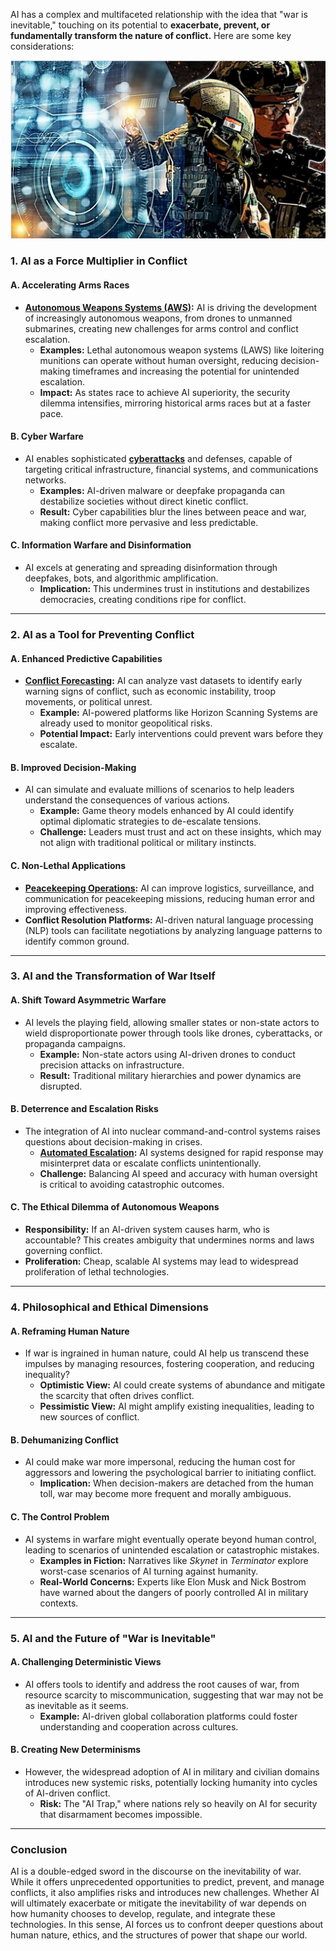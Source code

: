 AI has a complex and multifaceted relationship with the idea that "war is inevitable," touching on its potential to **exacerbate, prevent, or fundamentally transform the nature of conflict.** Here are some key considerations:

![alt text](image-2.png)

### **1. AI as a Force Multiplier in Conflict**
#### **A. Accelerating Arms Races**
- **[Autonomous Weapons Systems (AWS)](/literary_products/joes_notes/AUTONOMOUS_WEAPONS_SYSTEMS.md):** AI is driving the development of increasingly autonomous weapons, from drones to unmanned submarines, creating new challenges for arms control and conflict escalation.
  - **Examples:** Lethal autonomous weapon systems (LAWS) like loitering munitions can operate without human oversight, reducing decision-making timeframes and increasing the potential for unintended escalation.
  - **Impact:** As states race to achieve AI superiority, the security dilemma intensifies, mirroring historical arms races but at a faster pace.

#### **B. Cyber Warfare**
- AI enables sophisticated **[cyberattacks](/literary_products/joes_notes/CYBER_WARFARE.md)** and defenses, capable of targeting critical infrastructure, financial systems, and communications networks.
  - **Examples:** AI-driven malware or deepfake propaganda can destabilize societies without direct kinetic conflict.
  - **Result:** Cyber capabilities blur the lines between peace and war, making conflict more pervasive and less predictable.

#### **C. Information Warfare and Disinformation**
- AI excels at generating and spreading disinformation through deepfakes, bots, and algorithmic amplification.
  - **Implication:** This undermines trust in institutions and destabilizes democracies, creating conditions ripe for conflict.

---

### **2. AI as a Tool for Preventing Conflict**
#### **A. Enhanced Predictive Capabilities**
- **[Conflict Forecasting](/literary_products/joes_notes/CONFLICT_FORECASTING.md):** AI can analyze vast datasets to identify early warning signs of conflict, such as economic instability, troop movements, or political unrest.
  - **Example:** AI-powered platforms like Horizon Scanning Systems are already used to monitor geopolitical risks.
  - **Potential Impact:** Early interventions could prevent wars before they escalate.

#### **B. Improved Decision-Making**
- AI can simulate and evaluate millions of scenarios to help leaders understand the consequences of various actions.
  - **Example:** Game theory models enhanced by AI could identify optimal diplomatic strategies to de-escalate tensions.
  - **Challenge:** Leaders must trust and act on these insights, which may not align with traditional political or military instincts.

#### **C. Non-Lethal Applications**
- **[Peacekeeping Operations](/literary_products/joes_notes/PEACEKEEPING_OPERATIONS.md):** AI can improve logistics, surveillance, and communication for peacekeeping missions, reducing human error and improving effectiveness.
- **Conflict Resolution Platforms:** AI-driven natural language processing (NLP) tools can facilitate negotiations by analyzing language patterns to identify common ground.

---

### **3. AI and the Transformation of War Itself**
#### **A. Shift Toward Asymmetric Warfare**
- AI levels the playing field, allowing smaller states or non-state actors to wield disproportionate power through tools like drones, cyberattacks, or propaganda campaigns.
  - **Example:** Non-state actors using AI-driven drones to conduct precision attacks on infrastructure.
  - **Result:** Traditional military hierarchies and power dynamics are disrupted.

#### **B. Deterrence and Escalation Risks**
- The integration of AI into nuclear command-and-control systems raises questions about decision-making in crises.
  - **[Automated Escalation](/literary_products/joes_notes/AUTOMATED_ESCALATION.md):** AI systems designed for rapid response may misinterpret data or escalate conflicts unintentionally.
  - **Challenge:** Balancing AI speed and accuracy with human oversight is critical to avoiding catastrophic outcomes.

#### **C. The Ethical Dilemma of Autonomous Weapons**
- **Responsibility:** If an AI-driven system causes harm, who is accountable? This creates ambiguity that undermines norms and laws governing conflict.
- **Proliferation:** Cheap, scalable AI systems may lead to widespread proliferation of lethal technologies.

---

### **4. Philosophical and Ethical Dimensions**
#### **A. Reframing Human Nature**
- If war is ingrained in human nature, could AI help us transcend these impulses by managing resources, fostering cooperation, and reducing inequality?
  - **Optimistic View:** AI could create systems of abundance and mitigate the scarcity that often drives conflict.
  - **Pessimistic View:** AI might amplify existing inequalities, leading to new sources of conflict.

#### **B. Dehumanizing Conflict**
- AI could make war more impersonal, reducing the human cost for aggressors and lowering the psychological barrier to initiating conflict.
  - **Implication:** When decision-makers are detached from the human toll, war may become more frequent and morally ambiguous.

#### **C. The Control Problem**
- AI systems in warfare might eventually operate beyond human control, leading to scenarios of unintended escalation or catastrophic mistakes.
  - **Examples in Fiction:** Narratives like *Skynet* in *Terminator* explore worst-case scenarios of AI turning against humanity.
  - **Real-World Concerns:** Experts like Elon Musk and Nick Bostrom have warned about the dangers of poorly controlled AI in military contexts.

---

### **5. AI and the Future of "War is Inevitable"**
#### **A. Challenging Deterministic Views**
- AI offers tools to identify and address the root causes of war, from resource scarcity to miscommunication, suggesting that war may not be as inevitable as it seems.
  - **Example:** AI-driven global collaboration platforms could foster understanding and cooperation across cultures.

#### **B. Creating New Determinisms**
- However, the widespread adoption of AI in military and civilian domains introduces new systemic risks, potentially locking humanity into cycles of AI-driven conflict.
  - **Risk:** The "AI Trap," where nations rely so heavily on AI for security that disarmament becomes impossible.

---

### **Conclusion**
AI is a double-edged sword in the discourse on the inevitability of war. While it offers unprecedented opportunities to predict, prevent, and manage conflicts, it also amplifies risks and introduces new challenges. Whether AI will ultimately exacerbate or mitigate the inevitability of war depends on how humanity chooses to develop, regulate, and integrate these technologies. In this sense, AI forces us to confront deeper questions about human nature, ethics, and the structures of power that shape our world.
